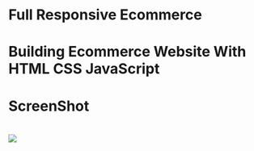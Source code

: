 
<h1> Full Responsive Ecommerce <h1> 

Building  Ecommerce Website With HTML CSS JavaScript 

<h1>ScreenShot<h1>

![](E-commere-gif)